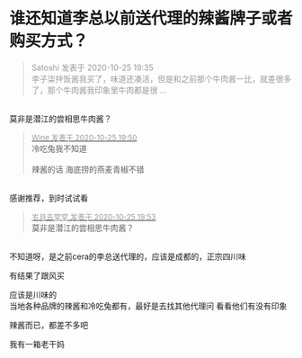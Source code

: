 # 谁还知道李总以前送代理的辣酱牌子或者购买方式？


<div class="quote"><blockquote><font color="#999999">Satoshi 发表于 2020-10-25 19:35</font><br />
<font color="#999999">李子柒拌饭酱我买了，味道还凑活，但是和之前那个牛肉酱一比，就差很多了，那个牛肉酱我印象里牛肉都是很 ...</font></blockquote></div><br />
莫非是潜江的尝相思牛肉酱？

<div class="quote"><blockquote><font size="2"><a href="https://www.hostloc.com/forum.php?mod=redirect&amp;goto=findpost&amp;pid=9351011&amp;ptid=758354" target="_blank"><font color="#999999">Wine 发表于 2020-10-25 19:50</font></a></font><br />
冷吃兔我不知道<br />
<br />
辣酱的话 海底捞的燕麦青椒不错</blockquote></div><br />
<img src="static/image/smiley/yct/019.gif" smilieid="49" border="0" alt="" />感谢推荐，到时试试看

<div class="quote"><blockquote><font size="2"><a href="https://www.hostloc.com/forum.php?mod=redirect&amp;goto=findpost&amp;pid=9351022&amp;ptid=758354" target="_blank"><font color="#999999">岁月去堂堂 发表于 2020-10-25 19:53</font></a></font><br />
莫非是潜江的尝相思牛肉酱？</blockquote></div><br />
不知道呀，是之前cera的李总送代理的，应该是成都的，正宗四川味

有结果了跟风买<img src="static/image/smiley/default/lol.gif" smilieid="12" border="0" alt="" />

应该是川味的<br />
当地各种品牌的辣酱和冷吃兔都有，最好是去找其他代理问 看看他们有没有印象

辣酱而已，都差不多吧

我有一箱老干妈<img src="static/image/smiley/default/lol.gif" smilieid="12" border="0" alt="" /><img id="aimg_G3NMY" onclick="zoom(this, this.src, 0, 0, 0)" class="zoom" src="https://cdn.jsdelivr.net/gh/hishis/forum-master/public/images/patch.gif" onmouseover="img_onmouseoverfunc(this)" onload="thumbImg(this)" border="0" alt="" />

